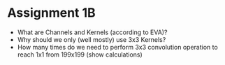 # Assignment 1B

- What are Channels and Kernels (according to EVA)?
- Why should we only (well mostly) use 3x3 Kernels?
- How many times do we need to perform 3x3 convolution operation to reach 1x1 from 199x199 (show calculations)